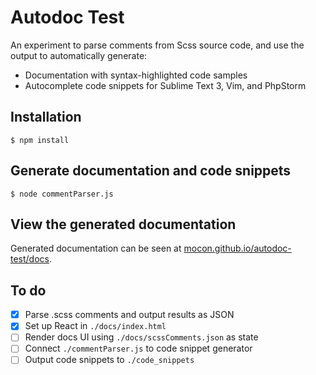 # Autodoc Test

An experiment to parse comments from Scss source code, and use the output to automatically generate:

* Documentation with syntax-highlighted code samples
* Autocomplete code snippets for Sublime Text 3, Vim, and PhpStorm

## Installation

```shell
$ npm install
```

## Generate documentation and code snippets

```shell
$ node commentParser.js
```

## View the generated documentation
Generated documentation can be seen at <a href="https://mocon.github.io/autodoc-test/docs/" target="_blank">mocon.github.io/autodoc-test/docs</a>.

## To do

- [x] Parse .scss comments and output results as JSON
- [x] Set up React in `./docs/index.html`
- [ ] Render docs UI using `./docs/scssComments.json` as state
- [ ] Connect `./commentParser.js` to code snippet generator
- [ ] Output code snippets to `./code_snippets`
